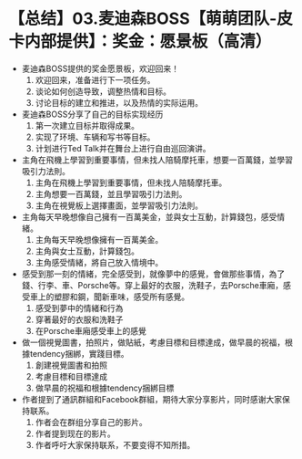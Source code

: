 # 【总结】03.麦迪森BOSS【萌萌团队-皮卡内部提供】：奖金：愿景板（高清）

-   麦迪森BOSS提供的奖金愿景板，欢迎回来！
    1.  欢迎回来，准备进行下一项任务。
    2.  谈论如何创造导致，调整热情和目标。
    3.  讨论目标的建立和推进，以及热情的实际运用。
-   麦迪森BOSS分享了自己的目标实现经历
    1.  第一次建立目标并取得成果。
    2.  实现了环境、车辆和写书等目标。
    3.  计划进行Ted Talk并在舞台上进行自由巡回演讲。
-   主角在飛機上學習到重要事情，但未找人陪騎摩托車，想要一百萬錢，並學習吸引力法則。
    1.  主角在飛機上學習到重要事情，但未找人陪騎摩托車。
    2.  主角想要一百萬錢，並且學習吸引力法則。
    3.  主角在視覺板上選擇畫面，並學習吸引力法則。
-   主角每天早晚想像自己擁有一百萬美金，並與女士互動，計算錢包，感受情緒。
    1.  主角每天早晚想像擁有一百萬美金。
    2.  主角與女士互動，計算錢包。
    3.  主角感受情緒，將自己放入情境中。
-   感受到那一刻的情緒，完全感受到，就像夢中的感覺，會做那些事情，為了錢、行李、車、Porsche等。穿上最好的衣服，洗鞋子，去Porsche車廂，感受車上的塑膠和鋼，聞新車味，感受所有感覺。
    1.  感受到夢中的情緒和行為
    2.  穿著最好的衣服和洗鞋子
    3.  在Porsche車廂感受車上的感覺
-   做一個視覺圖書，拍照片，做貼紙，考慮目標和目標達成，做早晨的祝福，根據tendency捆綁，實踐目標。
    1.  創建視覺圖書和拍照
    2.  考慮目標和目標達成
    3.  做早晨的祝福和根據tendency捆綁目標
-   作者提到了通訊群組和Facebook群組，期待大家分享影片，同时感谢大家保持联系。
    1.  作者会在群组分享自己的影片。
    2.  作者提到现在的影片。
    3.  作者呼吁大家保持联系，不要变得不知所措。